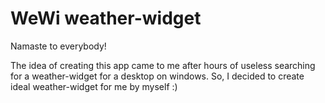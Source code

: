 # WeWi weather-widget

Namaste to everybody!

The idea of creating this app came to me after hours of useless searching for a weather-widget for a desktop on windows. So, I decided to create ideal weather-widget for me by myself :)
